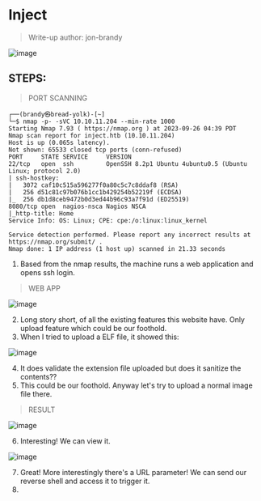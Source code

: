 # Inject
> Write-up author: jon-brandy

![image](https://github.com/jon-brandy/hackthebox/assets/70703371/badbc336-8df3-4625-b604-12ca012c8b9a)


## STEPS:
> PORT SCANNING

```
┌──(brandy㉿bread-yolk)-[~]
└─$ nmap -p- -sVC 10.10.11.204 --min-rate 1000
Starting Nmap 7.93 ( https://nmap.org ) at 2023-09-26 04:39 PDT
Nmap scan report for inject.htb (10.10.11.204)
Host is up (0.065s latency).
Not shown: 65533 closed tcp ports (conn-refused)
PORT     STATE SERVICE     VERSION
22/tcp   open  ssh         OpenSSH 8.2p1 Ubuntu 4ubuntu0.5 (Ubuntu Linux; protocol 2.0)
| ssh-hostkey: 
|   3072 caf10c515a596277f0a80c5c7c8ddaf8 (RSA)
|   256 d51c81c97b076b1cc1b429254b52219f (ECDSA)
|_  256 db1d8ceb9472b0d3ed44b96c93a7f91d (ED25519)
8080/tcp open  nagios-nsca Nagios NSCA
|_http-title: Home
Service Info: OS: Linux; CPE: cpe:/o:linux:linux_kernel

Service detection performed. Please report any incorrect results at https://nmap.org/submit/ .
Nmap done: 1 IP address (1 host up) scanned in 21.33 seconds
```

1. Based from the nmap results, the machine runs a web application and opens ssh login.

> WEB APP

![image](https://github.com/jon-brandy/hackthebox/assets/70703371/18855496-990c-492c-825c-109b1ea4644b)


2. Long story short, of all the existing features this website have. Only upload feature which could be our foothold.
3. When I tried to upload a ELF file, it showed this:

![image](https://github.com/jon-brandy/hackthebox/assets/70703371/112575ec-8f40-4b71-83e6-171fe53fc405)


4. It does validate the extension file uploaded but does it sanitize the contents??
5. This could be our foothold. Anyway let's try to upload a normal image file there.

> RESULT

![image](https://github.com/jon-brandy/hackthebox/assets/70703371/e72d5d5c-6d6a-491b-ba12-8eecd27ada69)


6. Interesting! We can view it.

![image](https://github.com/jon-brandy/hackthebox/assets/70703371/7fc88b50-5f42-4114-be89-e9d0fdc0f1a5)


7. Great! More interestingly there's a URL parameter! We can send our reverse shell and access it to trigger it.
8. 
